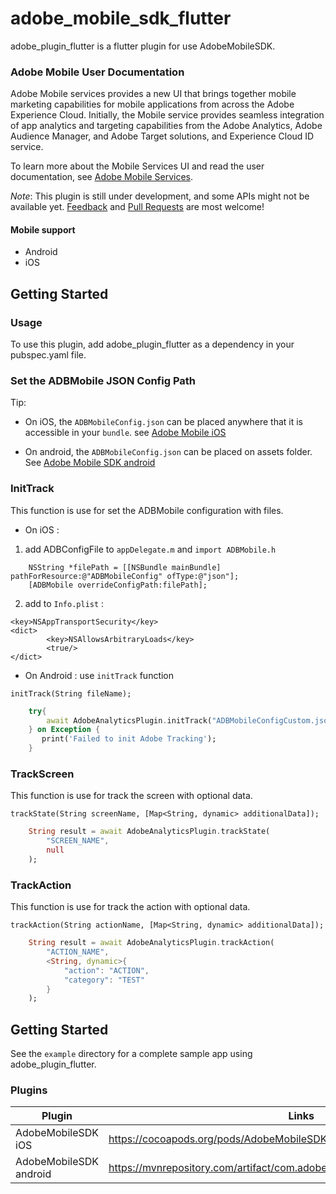 # adobe_mobile_sdk_flutter

adobe_plugin_flutter is a flutter plugin for use AdobeMobileSDK.

### Adobe Mobile User Documentation
Adobe Mobile services provides a new UI that brings together mobile marketing capabilities for mobile applications from across the Adobe Experience Cloud. Initially, the Mobile service provides seamless integration of app analytics and targeting capabilities from the Adobe Analytics, Adobe Audience Manager, and Adobe Target solutions, and Experience Cloud ID service.

To learn more about the Mobile Services UI and read the user documentation, see [Adobe Mobile Services](https://marketing.adobe.com/resources/help/en_US/mobile/).

*Note*: This plugin is still under development, and some APIs might not be available yet. [Feedback](https://github.com/flutter/flutter/issues) and [Pull Requests](https://github.com/flutter/plugins/pulls) are most welcome!


#### Mobile support

  - Android
  - iOS
  

## Getting Started

### Usage
To use this plugin, add adobe_plugin_flutter as a dependency in your pubspec.yaml file.

### Set the ADBMobile JSON Config Path

Tip: 
* On iOS, the `ADBMobileConfig.json` can be placed anywhere that it is accessible in your `bundle`. see [Adobe Mobile iOS](https://marketing.adobe.com/resources/help/en_US/mobile/ios/overview.html)

* On android, the `ADBMobileConfig.json` can be placed on assets folder. See [Adobe Mobile SDK android](https://marketing.adobe.com/resources/help/en_US/mobile/android/overview.html)


### InitTrack

This function is use for set the ADBMobile configuration with files.

* On iOS : 

1. add ADBConfigFile to `appDelegate.m` and `import ADBMobile.h`

```
    NSString *filePath = [[NSBundle mainBundle] pathForResource:@"ADBMobileConfig" ofType:@"json"];
    [ADBMobile overrideConfigPath:filePath];
```

2. add to `Info.plist` :

```
<key>NSAppTransportSecurity</key>
<dict>
        <key>NSAllowsArbitraryLoads</key>
        <true/>
</dict>
```


* On Android : use `initTrack` function

`initTrack(String fileName);`

```dart
    try{
        await AdobeAnalyticsPlugin.initTrack("ADBMobileConfigCustom.json");
    } on Exception {
       print('Failed to init Adobe Tracking');
    }
```
### TrackScreen

This function is use for track the screen with optional data.

`trackState(String screenName, [Map<String, dynamic> additionalData]);`

```dart
    String result = await AdobeAnalyticsPlugin.trackState(
        "SCREEN_NAME",
        null
    );
```

### TrackAction

This function is use for track the action with optional data.

`trackAction(String actionName, [Map<String, dynamic> additionalData]);`

```dart
    String result = await AdobeAnalyticsPlugin.trackAction(
        "ACTION_NAME",
        <String, dynamic>{
            "action": "ACTION",
            "category": "TEST"
        }
    );
```

## Getting Started

See the `example` directory for a complete sample app using adobe_plugin_flutter.

### Plugins

| Plugin | Links |
| ------ | ------ |
| AdobeMobileSDK iOS | https://cocoapods.org/pods/AdobeMobileSDK |
| AdobeMobileSDK android | https://mvnrepository.com/artifact/com.adobe.mobile/adobeMobileLibrary/4.17.2 |

